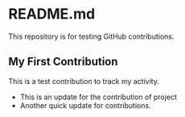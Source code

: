 # README.md
This repository is for testing GitHub contributions.
## My First Contribution
This is a test contribution to track my activity.
- This is an update for the contribution of project
- Another quick update for contributions.
